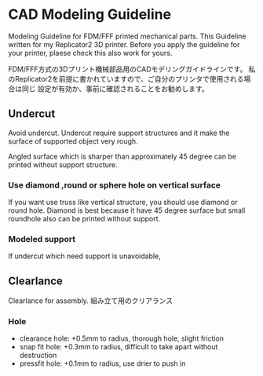 # CAD Modeling Guideline

Modeling Guideline for FDM/FFF printed mechanical parts.
This Guideline written for my Replicator2 3D printer. Before you apply 
the guideline for your printer, plaese check this also work for yours.

FDM/FFF方式の3Dプリント機械部品用のCADモデリングガイドラインです。
私のReplicator2を前提に書かれていますので、ご自分のプリンタで使用される場合は同じ
設定が有効か、事前に確認されることをお勧めします。

## Undercut

Avoid undercut. Undercut require support structures and it make the surface of supported object very rough.

Angled surface which is sharper than approximately 45 degree can be 
printed without support structure.

### Use diamond ,round or sphere hole on vertical surface

If you want use truss like vertical structure, you should use diamond or 
round hole. Diamond is best because it have 45 degree surface but small 
roundhole also can be printed without support.

### Modeled support

If undercut which need support is unavoidable, 

## Clearlance

Clearlance for assembly.
組み立て用のクリアランス

### Hole

* clearance hole: +0.5mm to radius, thorough hole, slight friction
* snap fit hole: +0.3mm to radius, difficult to take apart without destruction
* pressfit hole: +0.1mm to radius, use drier to push in



